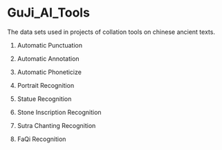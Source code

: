 # GuJi_AI_Tools
The data sets used in projects of collation tools on chinese ancient texts.

  1. Automatic Punctuation

  2. Automatic Annotation

  3. Automatic Phoneticize
  
  4. Portrait Recognition

  5. Statue Recognition
  
  6. Stone Inscription Recognition
  
  7. Sutra Chanting Recognition
  
  8. FaQi Recognition
  

